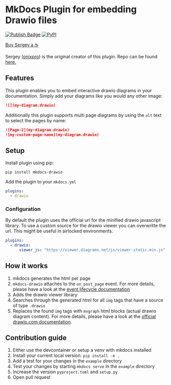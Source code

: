 # MkDocs Plugin for embedding Drawio files
[![Publish Badge](https://github.com/tuunit/mkdocs-drawio/workflows/Publish/badge.svg)](https://github.com/tuunit/mkdocs-drawio/actions)
[![PyPI](https://img.shields.io/pypi/v/mkdocs-drawio)](https://pypi.org/project/mkdocs-drawio/)

[Buy Sergey a ☕](https://www.buymeacoffee.com/SergeyLukin) 

Sergey ([onixpro](https://github.com/onixpro)) is the original creator of this plugin. Repo can be found [here.](https://github.com/onixpro/mkdocs-drawio-file)

## Features
This plugin enables you to embed interactive drawio diagrams in your documentation. Simply add your diagrams like you would any other image:

```markdown
![](my-diagram.drawio)
```

Additionally this plugin supports multi page diagrams by using the `alt` text to select the pages by name:

```markdown
![Page-2](my-diagram.drawio)
![my-custom-page-name](my-diagram.drawio)
```

## Setup

Install plugin using pip:

```
pip install mkdocs-drawio
```

Add the plugin to your `mkdocs.yml`

```yaml
plugins:
  - drawio
```

### Configuration

By default the plugin uses the official url for the minified drawio javascript library. To use a custom source for the drawio viewer you can overwritte the url. This might be useful in airlocked environments.

```yaml
plugins:
  - drawio:
      viewer_js: "https://viewer.diagrams.net/js/viewer-static.min.js"
```

## How it works

1. mkdocs generates the html per page
2. `mkdocs-drawio` attaches to the `on_post_page` event. For more details, please have a look at the [event lifecycle documentation](https://www.mkdocs.org/dev-guide/plugins/#events)
3. Adds the drawio viewer library
4. Searches through the generated html for all `img` tags that have a source of type `.drawio`
5. Replaces the found `img` tags with `mxgraph` html blocks (actual drawio diagram content). For more details, please have a look at the [official drawio.com documentation](https://www.drawio.com/doc/faq/embed-html).


## Contribution guide

1. Either use the devcontainer or setup a venv with mkdocs installed
2. Install your current local version: `pip install -e .`
3. Add a test for your changes in the `example` directory
4. Test your changes by starting `mkdocs serve` in the `example` directory
5. Increase the version `pyproject.toml` and `setup.py`
6. Open pull request
